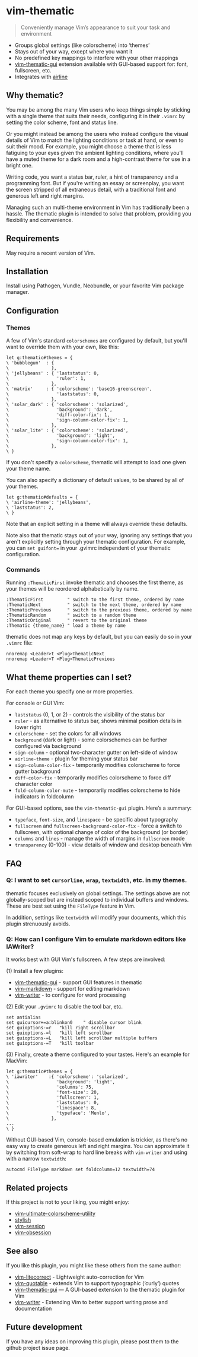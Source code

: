 # vim-thematic

> Conveniently manage Vim’s appearance to suit your task and environment

* Groups global settings (like colorscheme) into ‘themes’
* Stays out of your way, except where you want it
* No predefined key mappings to interfere with your other mappings
* [vim-thematic-gui](https://github.com/reedes/vim-thematic-gui) extension
  available with GUI-based support for: font, fullscreen, etc.
* Integrates with [airline](https://github.com/bling/vim-airline)

## Why thematic?

You may be among the many Vim users who keep things simple by sticking
with a single theme that suits their needs, configuring it in their `.vimrc`
by setting the color scheme, font and status line.

Or you might instead be among the users who instead configure the visual
details of Vim to match the lighting conditions or task at hand, or even
to suit their mood. For example, you might choose a theme that is less
fatiguing to your eyes given the ambient lighting conditions, where you'll
have a muted theme for a dark room and a high-contrast theme for use in
a bright one.

Writing code, you want a status bar, ruler, a hint of transparency and
a programming font. But if you're writing an essay or screenplay, you want
the screen stripped of all extraneous detail, with a traditional font and
generous left and right margins.

Managing such an multi-theme environment in Vim has traditionally been
a hassle. The thematic plugin is intended to solve that problem,
providing you flexibility and convenience.

## Requirements

May require a recent version of Vim.

## Installation

Install using Pathogen, Vundle, Neobundle, or your favorite Vim package
manager.

## Configuration

### Themes

A few of Vim's standard `colorschemes` are configured by default, but
you'll want to override them with your own, like this:

```vim
let g:thematic#themes = {
\ 'bubblegum'  : {
\                },
\ 'jellybeans' : { 'laststatus': 0,
\                  'ruler': 1,
\                },
\ 'matrix'     : { 'colorscheme': 'base16-greenscreen',
\                  'laststatus': 0,
\                },
\ 'solar_dark' : { 'colorscheme': 'solarized',
\                  'background': 'dark',
\                  'diff-color-fix': 1,
\                  'sign-column-color-fix': 1,
\                },
\ 'solar_lite' : { 'colorscheme': 'solarized',
\                  'background': 'light',
\                  'sign-column-color-fix': 1,
\                },
\ }
```

If you don't specify a `colorscheme`, thematic will attempt to load one
given your theme name.

You can also specify a dictionary of default values, to be shared by all
of your themes.

```vim
let g:thematic#defaults = {
\ 'airline-theme': 'jellybeans',
\ 'laststatus': 2,
\ }
```

Note that an explicit setting in a theme will always override these defaults.

Note also that thematic stays out of your way, ignoring any settings
that you aren't explicitly setting through your thematic configuration.
For example, you can `set guifont=` in your .gvimrc independent of your
thematic configuration.

### Commands

Running `:ThematicFirst` invoke thematic and chooses the first theme,
as your themes will be reordered alphabetically by name.

```vim
:ThematicFirst         " switch to the first theme, ordered by name
:ThematicNext          " switch to the next theme, ordered by name
:ThematicPrevious      " switch to the previous theme, ordered by name
:ThematicRandom        " switch to a random theme
:ThematicOriginal      " revert to the original theme
:Thematic {theme_name} " load a theme by name
```

thematic does not map any keys by default, but you can easily do so in
your `.vimrc` file:

```vim
nnoremap <Leader>t <Plug>ThematicNext
nnoremap <Leader>T <Plug>ThematicPrevious
```

## What theme properties can I set?

For each theme you specify one or more properties.

For console or GUI Vim:
* `laststatus` (0, 1, or 2) - controls the visibility of the status bar
* `ruler` - as alternative to status bar, shows minimal position details
  in lower right
* `colorscheme` - set the colors for all windows
* `background` (dark or light) - some colorschemes can be further
  configured via background
* `sign-column` - optional two-character gutter on left-side of window
* `airline-theme` - plugin for theming your status bar
* `sign-column-color-fix` - temporarily modifies colorscheme to force
  gutter background
* `diff-color-fix` - temporarily modifies colorscheme to force diff
  character color
* `fold-column-color-mute` - temporarily modifies colorscheme to hide
  indicators in foldcolumn

For GUI-based options, see the `vim-thematic-gui` plugin. Here’s
a summary:

* `typeface`, `font-size`, and `linespace` - be specific about typography
* `fullscreen` and `fullscreen-background-color-fix` - force a switch to
  fullscreen, with optional change of color of the background (or border)
* `columns` and `lines` - manage the width of margins in `fullscreen` mode
* `transparency` (0-100) - view details of window and desktop beneath Vim

## FAQ

### Q: I want to set `cursorline`, `wrap`, `textwidth`, etc. in my themes.

thematic focuses exclusively on global settings. The settings above are
not globally-scoped but are instead scoped to individual buffers and
windows. These are best set using the `FileType` feature in Vim.

In addition, settings like `textwidth` will modify your documents, which
this plugin strenuously avoids.

### Q: How can I configure Vim to emulate markdown editors like IAWriter?

It works best with GUI Vim's fullscreen. A few steps are involved:

(1) Install a few plugins:

* [vim-thematic-gui](https://github.com/reedes/vim-thematic-gui) - support GUI features in thematic
* [vim-markdown](https://github.com/tpope/vim-markdown) - support for editing markdown
* [vim-writer](https://github.com/reedes/vim-writer) - to configure for word processing

(2) Edit your `.gvimrc` to disable the tool bar, etc.

```vim
set antialias
set guicursor+=a:blinkon0    " disable cursor blink
set guioptions-=r   "kill right scrollbar
set guioptions-=l   "kill left scrollbar
set guioptions-=L   "kill left scrollbar multiple buffers
set guioptions-=T   "kill toolbar
```

(3) Finally, create a theme configured to your tastes. Here's an example for
MacVim:

```vim
let g:thematic#themes = {
\ 'iawriter'    :{ 'colorscheme': 'solarized',
\                  'background': 'light',
\                  'columns': 75,
\                  'font-size': 20,
\                  'fullscreen': 1,
\                  'laststatus': 0,
\                  'linespace': 8,
\                  'typeface': 'Menlo',
\                },
...
\ }
```

Without GUI-based Vim, console-based emulation is trickier, as there's no
easy way to create generous left and right margins. You can approximate it
by switching from soft-wrap to hard line breaks with `vim-writer` and using
with a narrow `textwidth`:

```vim
autocmd FileType markdown set foldcolumn=12 textwidth=74
```

## Related projects

If this project is not to your liking, you might enjoy:

* [vim-ultimate-colorscheme-utility](https://github.com/biskark/vim-ultimate-colorscheme-utility)
* [stylish](https://github.com/mislav/stylish.vim)
* [vim-session](https://github.com/xolox/vim-session)
* [vim-obsession](https://github.com/tpope/vim-obsession)

## See also

If you like this plugin, you might like these others from the same author:

* [vim-litecorrect](http://github.com/reedes/vim-litecorrect) - Lightweight auto-correction for Vim
* [vim-quotable](http://github.com/reedes/vim-quotable) - extends Vim to support typographic (‘curly’) quotes
* [vim-thematic-gui](http://github.com/reedes/vim-thematic-gui) — A GUI-based extension to the thematic plugin for Vim
* [vim-writer](http://github.com/reedes/vim-writer) - Extending Vim to better support writing prose and documentation

## Future development

If you have any ideas on improving this plugin, please post them to the github
project issue page.

<!-- vim: set tw=74 :-->
